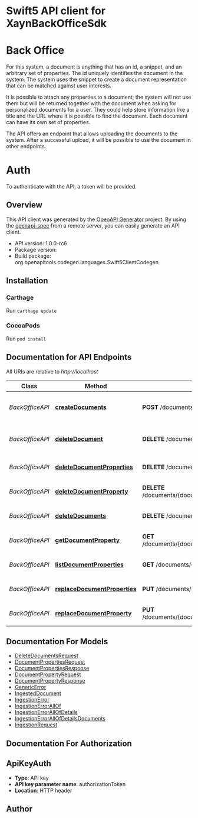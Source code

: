 # Swift5 API client for XaynBackOfficeSdk

# Back Office
For this system, a document is anything that has an id, a snippet, and an arbitrary set of properties.
The id uniquely identifies the document in the system.
The system uses the snippet to create a document representation that can be matched against user interests.

It is possible to attach any properties to a document; the system will not use them but will be returned together with the document when asking for personalized documents for a user. They could help store information like a title and the URL where it is possible to find the document. Each document can have its own set of properties.

The API offers an endpoint that allows uploading the documents to the system. After a successful upload, it will be possible to use the document in other endpoints.

# Auth
To authenticate with the API, a token will be provided.

## Overview
This API client was generated by the [OpenAPI Generator](https://openapi-generator.tech) project.  By using the [openapi-spec](https://github.com/OAI/OpenAPI-Specification) from a remote server, you can easily generate an API client.

- API version: 1.0.0-rc6
- Package version: 
- Build package: org.openapitools.codegen.languages.Swift5ClientCodegen

## Installation

### Carthage

Run `carthage update`

### CocoaPods

Run `pod install`

## Documentation for API Endpoints

All URIs are relative to *http://localhost*

Class | Method | HTTP request | Description
------------ | ------------- | ------------- | -------------
*BackOfficeAPI* | [**createDocuments**](docs/BackOfficeAPI.md#createdocuments) | **POST** /documents | Add documents to the system
*BackOfficeAPI* | [**deleteDocument**](docs/BackOfficeAPI.md#deletedocument) | **DELETE** /documents/{document_id} | Delete the document from the system.
*BackOfficeAPI* | [**deleteDocumentProperties**](docs/BackOfficeAPI.md#deletedocumentproperties) | **DELETE** /documents/{document_id}/properties | Delete all document properties
*BackOfficeAPI* | [**deleteDocumentProperty**](docs/BackOfficeAPI.md#deletedocumentproperty) | **DELETE** /documents/{document_id}/properties/{property_id} | Delete a document property
*BackOfficeAPI* | [**deleteDocuments**](docs/BackOfficeAPI.md#deletedocuments) | **DELETE** /documents | Delete all listed documents.
*BackOfficeAPI* | [**getDocumentProperty**](docs/BackOfficeAPI.md#getdocumentproperty) | **GET** /documents/{document_id}/properties/{property_id} | Get a document property
*BackOfficeAPI* | [**listDocumentProperties**](docs/BackOfficeAPI.md#listdocumentproperties) | **GET** /documents/{document_id}/properties | Get all document properties
*BackOfficeAPI* | [**replaceDocumentProperties**](docs/BackOfficeAPI.md#replacedocumentproperties) | **PUT** /documents/{document_id}/properties | Set all document properties
*BackOfficeAPI* | [**replaceDocumentProperty**](docs/BackOfficeAPI.md#replacedocumentproperty) | **PUT** /documents/{document_id}/properties/{property_id} | Set a document property


## Documentation For Models

 - [DeleteDocumentsRequest](docs/DeleteDocumentsRequest.md)
 - [DocumentPropertiesRequest](docs/DocumentPropertiesRequest.md)
 - [DocumentPropertiesResponse](docs/DocumentPropertiesResponse.md)
 - [DocumentPropertyRequest](docs/DocumentPropertyRequest.md)
 - [DocumentPropertyResponse](docs/DocumentPropertyResponse.md)
 - [GenericError](docs/GenericError.md)
 - [IngestedDocument](docs/IngestedDocument.md)
 - [IngestionError](docs/IngestionError.md)
 - [IngestionErrorAllOf](docs/IngestionErrorAllOf.md)
 - [IngestionErrorAllOfDetails](docs/IngestionErrorAllOfDetails.md)
 - [IngestionErrorAllOfDetailsDocuments](docs/IngestionErrorAllOfDetailsDocuments.md)
 - [IngestionRequest](docs/IngestionRequest.md)


## Documentation For Authorization


## ApiKeyAuth

- **Type**: API key
- **API key parameter name**: authorizationToken
- **Location**: HTTP header


## Author




